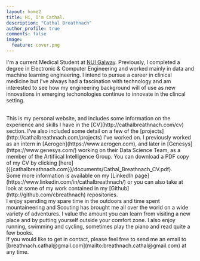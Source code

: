 ```yaml
---
layout: home2
title: Hi, I'm Cathal.
description: "Cathal Breathnach"
author_profile: true
comments: false
image:
  feature: cover.png
---
```


I'm a current Medical Student at [NUI Galway](http://www.nuigalway.ie/). Previously, I completed a degree in Electronic & Computer Engineering and worked mainly in data and machine learning engineering. I intend to pursue a career in clinical medicine but I've always had a fascination with technology and am interested to see how my engineering background will of use as new innovations in emerging techonologies continue to innovate in the clincal setting.

<br />
This is my personal website, and includes some information on the experience and skills I have in the [CV](http://cathalbreathnach.com/cv) section. I've also included some detail on a few of the [projects](http://cathalbreathnach.com/projects) I've worked on. I previously worked as an intern in [Aerogen](https://www.aerogen.com), and later in [Genesys](https://www.genesys.com/) working on their Data Science Team, as a member of the Artifiical Intelligence Group. You can download a PDF copy of my CV by clicking [here]({{cathalbreathnach.com}}/documents/Cathal_Breathnach_CV.pdf).

<!-- <br />
I am interested in applying my experience to solving relevant real-world problems by implementing innovative engineering approaches. I have a particular interest in designing practical solutions using artificial intelligence and next-generation technologies but I also enjoy gaining an understanding of the theory and mathematics that describe problems. I am well organised with a persistent attention to detail and can apply concepts at a high performance level. -->

<br />
Some more information is available on my [LinkedIn page](https://www.linkedin.com/in/cathalbreathnach/) or you can also take at look at some of my work contained in my [Github](http://github.com/cbreathnach) repositories.

<br />
I enjoy spending my spare time in the outdoors and time spent mountaineering and Scouting has brought me all over the world on a wide variety of adventures. I value the amount you can learn from visiting a new place and by putting yourself outside your comfort zone. I also enjoy running, swimming and cycling, sometimes play the piano and read quite a few books.

<br />
If you would like to get in contact, please feel free to send me an email to [breathnach.cathal@gmail.com](mailto:breathnach.cathal@gmail.com) at any time.
